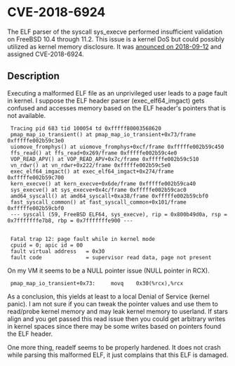 # CVE-2018-6924

The ELF parser of the syscall sys_execve performed insufficient validation on FreeBSD 10.4 through 11.2. This issue is a kernel DoS but could possibly utilized as kernel memory disclosure. It was [anounced on 2018-09-12](https://www.freebsd.org/security/advisories/FreeBSD-SA-18:12.elf.asc) and assigned CVE-2018-6924. 

## Description

 Executing a malformed ELF file as an unprivileged user leads to a page fault in kernel. I suppose the ELF header parser (exec_elf64_imgact) gets confused and accesses memory based on the ELF header's pointers that is not available.

``` shell
 Tracing pid 683 tid 100054 td 0xfffff80003568620
 pmap_map_io_transient() at pmap_map_io_transient+0x73/frame 0xfffffe002b59c3e0
 uiomove_fromphys() at uiomove_fromphys+0xcf/frame 0xfffffe002b59c450
 ffs_read() at ffs_read+0x269/frame 0xfffffe002b59c4e0
 VOP_READ_APV() at VOP_READ_APV+0x7c/frame 0xfffffe002b59c510
 vn_rdwr() at vn_rdwr+0x222/frame 0xfffffe002b59c5e0
 exec_elf64_imgact() at exec_elf64_imgact+0x274/frame 0xfffffe002b59c700
 kern_execve() at kern_execve+0x6de/frame 0xfffffe002b59ca40
 sys_execve() at sys_execve+0x4c/frame 0xfffffe002b59cac0
 amd64_syscall() at amd64_syscall+0xa38/frame 0xfffffe002b59cbf0
 fast_syscall_common() at fast_syscall_common+0x101/frame 0xfffffe002b59cbf0
 --- syscall (59, FreeBSD ELF64, sys_execve), rip = 0x800b49d0a, rsp = 0x7fffffffe7b8, rbp = 0x7fffffffe900 ---


 Fatal trap 12: page fault while in kernel mode
 cpuid = 0; apic id = 00
 fault virtual address   = 0x30
 fault code              = supervisor read data, page not present
```

On my VM it seems to be a NULL pointer issue (NULL pointer in RCX).

``` shell
 pmap_map_io_transient+0x73:     movq    0x30(%rcx),%rcx
```

As a conclusion, this yields at least to a local Denial of Service (kernel panic). I am not sure if you can tweak the pointer values and use them to read/probe kernel memory and may leak kernel memory to userland. If stars align and you get passed this read issue then you could get arbitrary writes in kernel spaces since there may be some writes based on pointers found the ELF header.

One more thing, readelf seems to be properly hardened. It does not crash while parsing this malformed ELF, it just complains that this ELF is damaged.
